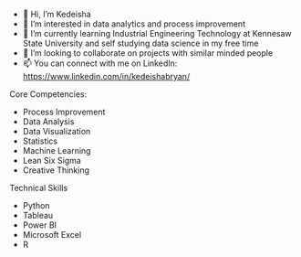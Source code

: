 - 👋 Hi, I’m Kedeisha
- 👀 I’m interested in data analytics and process improvement
- 🌱 I’m currently learning Industrial Engineering Technology at Kennesaw State University and self studying data science in my free time
- 💞️ I’m looking to collaborate on projects with similar minded people
- 📫 You can connect with me on LinkedIn: https://www.linkedin.com/in/kedeishabryan/

Core Competencies:
- Process Improvement
- Data Analysis
- Data Visualization
- Statistics
- Machine Learning
- Lean Six Sigma
- Creative Thinking

Technical Skills
- Python
- Tableau
- Power BI
- Microsoft Excel
- R
